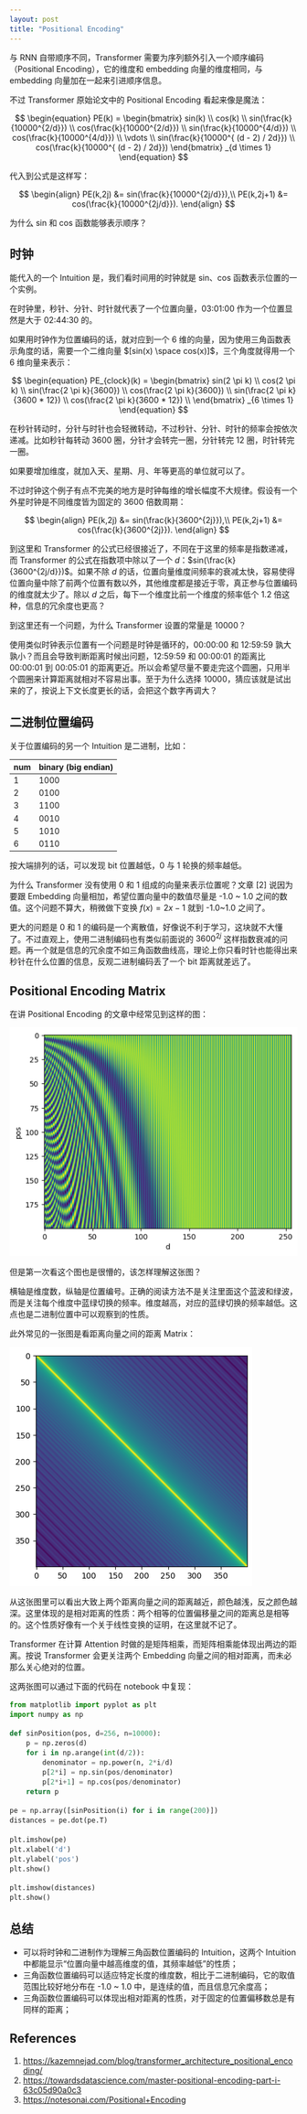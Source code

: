 ```yaml
---
layout: post
title: "Positional Encoding"
---
```


与 RNN 自带顺序不同，Transformer 需要为序列额外引入一个顺序编码（Positional Encoding），它的维度和 embedding 向量的维度相同，与 embedding 向量加在一起来引进顺序信息。

不过 Transformer 原始论文中的 Positional Encoding 看起来像是魔法：

$$
\begin{equation}
PE(k) = \begin{bmatrix}
sin(k) \\
cos(k) \\
sin(\frac{k}{10000^{2/d}}) \\
cos(\frac{k}{10000^{2/d}}) \\
sin(\frac{k}{10000^{4/d}}) \\
cos(\frac{k}{10000^{4/d}}) \\
\vdots \\
sin(\frac{k}{10000^{ (d - 2) / 2d}}) \\
cos(\frac{k}{10000^{ (d - 2) / 2d}})
\end{bmatrix}
_{d \times 1}
\end{equation}
$$

代入到公式是这样写：

$$
    \begin{align}
	PE(k,2j) &= sin(\frac{k}{10000^{2j/d}}),\\
	PE(k,2j+1) &= cos(\frac{k}{10000^{2j/d}}).
	\end{align}
$$

为什么 sin 和 cos 函数能够表示顺序？

## 时钟

能代入的一个 Intuition 是，我们看时间用的时钟就是 sin、cos 函数表示位置的一个实例。

在时钟里，秒针、分针、时针就代表了一个位置向量，03:01:00 作为一个位置显然是大于 02:44:30 的。

如果用时钟作为位置编码的话，就对应到一个 6 维的向量，因为使用三角函数表示角度的话，需要一个二维向量 $[sin(x) \space cos(x)]$，三个角度就得用一个 6 维向量来表示：

$$
\begin{equation}
PE_{clock}(k) = \begin{bmatrix}
sin(2 \pi k) \\
cos(2 \pi k) \\
sin(\frac{2 \pi k}{3600}) \\
cos(\frac{2 \pi k}{3600}) \\
sin(\frac{2 \pi k}{3600 * 12}) \\
cos(\frac{2 \pi k}{3600 * 12}) \\
\end{bmatrix}
_{6 \times 1}
\end{equation}
$$

在秒针转动时，分针与时针也会轻微转动，不过秒针、分针、时针的频率会按依次递减。比如秒针每转动 3600 圈，分针才会转完一圈，分针转完 12 圈，时针转完一圈。

如果要增加维度，就加入天、星期、月、年等更高的单位就可以了。

不过时钟这个例子有点不完美的地方是时钟每维的增长幅度不大规律。假设有一个外星时钟是不同维度皆为固定的 3600 倍数周期：

$$
    \begin{align}
	PE(k,2j) &= sin(\frac{k}{3600^{2j}}),\\
	PE(k,2j+1) &= cos(\frac{k}{3600^{2j}}).
	\end{align}
$$

到这里和 Transformer 的公式已经很接近了，不同在于这里的频率是指数递减，而 Transformer 的公式在指数项中除以了一个 $d$：$sin(\frac{k}{3600^{2j/d}})$。如果不除 $d$ 的话，位置向量维度间频率的衰减太快，容易使得位置向量中除了前两个位置有数以外，其他维度都是接近于零，真正参与位置编码的维度就太少了。除以 $d$ 之后，每下一个维度比前一个维度的频率低个 1.2 倍这种，信息的冗余度也更高？

到这里还有一个问题，为什么 Transformer 设置的常量是 10000？

使用类似时钟表示位置有一个问题是时钟是循环的，00:00:00 和 12:59:59 孰大孰小？而且会导致判断距离时候出问题，12:59:59 和 00:00:01 的距离比 00:00:01 到 00:05:01 的距离更近。所以会希望尽量不要走完这个圆圈，只用半个圆圈来计算距离就相对不容易出事。至于为什么选择 10000，猜应该就是试出来的了，按说上下文长度更长的话，会把这个数字再调大？

## 二进制位置编码

关于位置编码的另一个 Intuition 是二进制，比如：

| num    | binary (big endian) |
| ------ | ------ |
| 1      | 1000   |
| 2      | 0100   |
| 3      | 1100   |
| 4      | 0010   |
| 5      | 1010   |
| 6      | 0110   |

按大端排列的话，可以发现 bit 位置越低，0 与 1 轮换的频率越低。

为什么 Transformer 没有使用 0 和 1 组成的向量来表示位置呢？文章 [2] 说因为要跟 Embedding 向量相加，希望位置向量中的数值尽量是 -1.0 ~ 1.0 之间的数值。这个问题不算大，稍微做下变换 $f(x)=2x-1$ 就到 -1.0~1.0 之间了。

更大的问题是 0 和 1 的编码是一个离散值，好像说不利于学习，这块就不大懂了。不过直观上，使用二进制编码也有类似前面说的 $3600^{2j}$ 这样指数衰减的问题。再一个就是信息的冗余度不如三角函数曲线高，理论上你只看时针也能得出来秒针在什么位置的信息，反观二进制编码丢了一个 bit 距离就差远了。

## Positional Encoding Matrix

在讲 Positional Encoding 的文章中经常见到这样的图：

![](/images/pe-matrix.png)

但是第一次看这个图也是很懵的，该怎样理解这张图？

横轴是维度数，纵轴是位置编号。正确的阅读方法不是关注里面这个蓝波和绿波，而是关注每个维度中蓝绿切换的频率。维度越高，对应的蓝绿切换的频率越低。这点也是二进制位置中可以观察到的性质。

此外常见的一张图是看距离向量之间的距离 Matrix：

![](/images/positional-encoding-distances.png)

从这张图里可以看出大致上两个距离向量之间的距离越近，颜色越浅，反之颜色越深。这里体现的是相对距离的性质：两个相等的位置偏移量之间的距离总是相等的。这个性质好像有一个关于线性变换的证明，在这里就不记了。

Transformer 在计算 Attention 时做的是矩阵相乘，而矩阵相乘能体现出两边的距离。按说 Transformer 会更关注两个 Embedding 向量之间的相对距离，而未必那么关心绝对的位置。

这两张图可以通过下面的代码在 notebook 中复现：

```python
from matplotlib import pyplot as plt
import numpy as np

def sinPosition(pos, d=256, n=10000):
    p = np.zeros(d)
    for i in np.arange(int(d/2)):
        denominator = np.power(n, 2*i/d)
        p[2*i] = np.sin(pos/denominator)
        p[2*i+1] = np.cos(pos/denominator)
    return p

pe = np.array([sinPosition(i) for i in range(200)])
distances = pe.dot(pe.T)

plt.imshow(pe)
plt.xlabel('d')
plt.ylabel('pos')
plt.show()

plt.imshow(distances)
plt.show()
```

## 总结

- 可以将时钟和二进制作为理解三角函数位置编码的 Intuition，这两个 Intuition 中都能显示“位置向量中越高维度的值，其频率越低”的性质；
- 三角函数位置编码可以适应特定长度的维度数，相比于二进制编码，它的取值范围比较好地分布在 -1.0 ~ 1.0 中，是连续的值，而且信息冗余度高；
- 三角函数位置编码可以体现出相对距离的性质，对于固定的位置偏移数总是有同样的距离；

## References

1. https://kazemnejad.com/blog/transformer_architecture_positional_encoding/
2. https://towardsdatascience.com/master-positional-encoding-part-i-63c05d90a0c3
3. https://notesonai.com/Positional+Encoding
